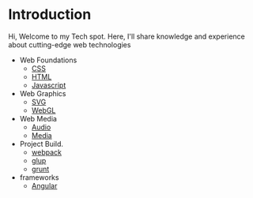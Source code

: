 # Introduction

Hi, Welcome to my Tech spot. Here, I'll share knowledge and experience about cutting-edge web technologies 
* Web Foundations
    * [CSS](./css/css.md)
    * [HTML](./html/html.md)
    * [Javascript](./javascript/javascript.md)
* Web Graphics
    * [SVG](./svg/svg.md)
    * [WebGL](./webgl/webgl.md)
* Web Media
    * [Audio](./audio/audio.md)
    * [Media](./media/media.md)
* Project Build.
    * [webpack](http://webpack.github.io/)
    * [glup](http://gulpjs.com/)
    * [grunt](http://grunt.com)
* frameworks
    * [Angular](https://angularjs.org/)